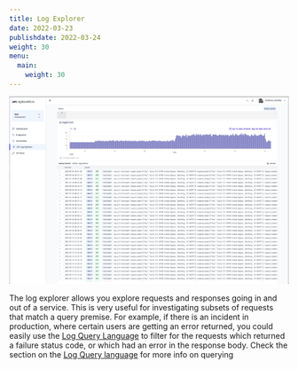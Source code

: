 ```yaml
---
title: Log Explorer  
date: 2022-03-23
publishdate: 2022-03-24
weight: 30
menu:
  main:
    weight: 30
---
```


![Log Explorer](./log_explorer.png "Log Explorer")

The log explorer allows you explore requests and responses going in and out of a service. This is very useful for investigating subsets of requests that match a query premise. For example, if there is an incident in production, where certain users are getting an error returned, you could easily use the [Log Query Language](/docs/LogExplorer/log-query-language) to filter for the requests which returned a failure status code, or which had an error in the response body. Check the section on the [Log Query language](/docs/LogExplorer/log-query-language) for more info on querying 

